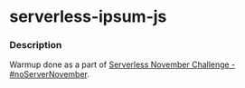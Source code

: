 # serverless-ipsum-js

### Description

Warmup done as a part of [Serverless November Challenge - #noServerNovember](https://serverless.com/blog/no-server-november-challenge/). 
